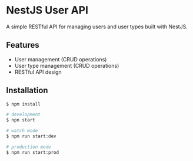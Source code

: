 # NestJS User API

A simple RESTful API for managing users and user types built with NestJS.

## Features

- User management (CRUD operations)
- User type management (CRUD operations)
- RESTful API design

## Installation

```bash
$ npm install

# development
$ npn start

# watch mode
$ npm run start:dev

# production mode
$ npm run start:prod


